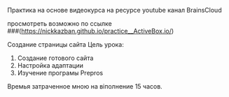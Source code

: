 Практика на основе видеокурса на ресурсе youtube канал BrainsCloud

просмотреть возможно по ссылке <br>
###(https://nickkazban.github.io/practice__ActiveBox.io/)

Создание страницы сайта
 Цель урока:
 1. Создание готового сайта 
 2. Настройка адаптации 
 3. Изучение програмы Prepros



Времья затраченное мною на віполнение 15 часов.

